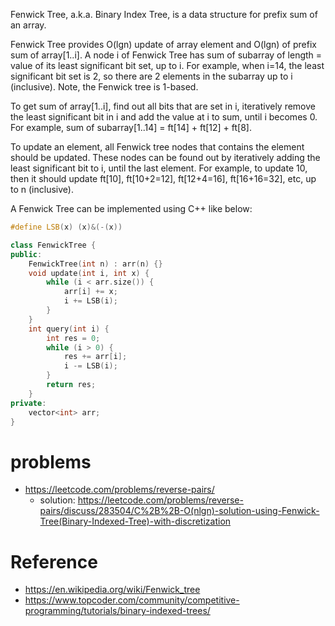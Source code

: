 Fenwick Tree, a.k.a. Binary Index Tree, is a data structure for prefix sum of an array.

Fenwick Tree provides O(lgn) update of array element and O(lgn) of prefix sum of array[1..i]. A node i of Fenwick Tree has sum of subarray of length = value of its least significant bit set, up to i. For example, when i=14, the least significant bit set is 2, so there are 2 elements in the subarray up to i (inclusive). Note, the Fenwick tree is 1-based.

To get sum of array[1..i], find out all bits that are set in i, iteratively remove the least significant bit in i and add the value at i to sum, until i becomes 0. For example, sum of subarray[1..14] = ft[14] + ft[12] + ft[8].

To update an element, all Fenwick tree nodes that contains the element should be updated. These nodes can be found out by iteratively adding the least significant bit to i, until the last element. For example, to update 10, then it should update ft[10], ft[10+2=12], ft[12+4=16], ft[16+16=32], etc, up to n (inclusive).

A Fenwick Tree can be implemented using C++ like below:
```C++
#define LSB(x) (x)&(-(x))

class FenwickTree {
public:
    FenwickTree(int n) : arr(n) {}
    void update(int i, int x) {
        while (i < arr.size()) {
            arr[i] += x;
            i += LSB(i);
        }
    }
    int query(int i) {
        int res = 0;
        while (i > 0) {
            res += arr[i];
            i -= LSB(i);
        }
        return res;
    }
private:
    vector<int> arr;
}
```
# problems
* https://leetcode.com/problems/reverse-pairs/
  * solution: https://leetcode.com/problems/reverse-pairs/discuss/283504/C%2B%2B-O(nlgn)-solution-using-Fenwick-Tree(Binary-Indexed-Tree)-with-discretization

# Reference
* https://en.wikipedia.org/wiki/Fenwick_tree
* https://www.topcoder.com/community/competitive-programming/tutorials/binary-indexed-trees/
